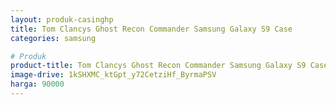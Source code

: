 ```yaml
---
layout: produk-casinghp
title: Tom Clancys Ghost Recon Commander Samsung Galaxy S9 Case
categories: samsung

# Produk
product-title: Tom Clancys Ghost Recon Commander Samsung Galaxy S9 Case
image-drive: 1kSHXMC_ktGpt_y72CetziHf_ByrmaPSV
harga: 90000
---
```

